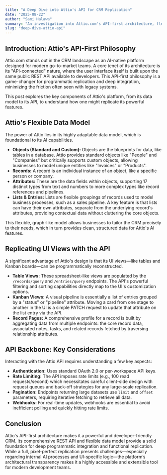 ```yaml
---
title: "A Deep Dive into Attio's API for CRM Replication"
date: "2025-08-22"
author: "Sami Halawa"
summary: "An investigation into Attio.com's API-first architecture, flexible data model, and API endpoints, exploring how its functionality can be programmatically replicated for deep integration."
slug: "deep-dive-attio-api"
---
```


## Introduction: Attio's API-First Philosophy

Attio.com stands out in the CRM landscape as an AI-native platform designed for modern go-to-market teams. A core tenet of its architecture is its "API-connected" nature, where the user interface itself is built upon the same public REST API available to developers. This API-first philosophy is a game-changer for programmatic replication and deep integration, minimizing the friction often seen with legacy systems.

This post explores the key components of Attio's platform, from its data model to its API, to understand how one might replicate its powerful features.

## Attio's Flexible Data Model

The power of Attio lies in its highly adaptable data model, which is foundational to its AI capabilities.

*   **Objects (Standard and Custom):** Objects are the blueprints for data, like tables in a database. Attio provides standard objects like "People" and "Companies" but critically supports custom objects, allowing businesses to model unique entities like "Invoices" or "Products".
*   **Records:** A record is an individual instance of an object, like a specific person or company.
*   **Attributes:** These are the data fields within objects, supporting 17 distinct types from text and numbers to more complex types like record references and pipelines.
*   **Lists & Entries:** Lists are flexible groupings of records used to model business processes, such as a sales pipeline. A key feature is that lists can have their own attributes, separate from the underlying record's attributes, providing contextual data without cluttering the core objects.

This flexible, graph-like model allows businesses to tailor the CRM precisely to their needs, which in turn provides clean, structured data for Attio's AI features.

## Replicating UI Views with the API

A significant advantage of Attio's design is that its UI views—like tables and Kanban boards—can be programmatically reconstructed.

*   **Table Views:** These spreadsheet-like views are populated by the `/records/query` and `/entries/query` endpoints. The API's powerful filtering and sorting capabilities directly map to the UI's customization options.
*   **Kanban Views:** A visual pipeline is essentially a list of entries grouped by a "status" or "pipeline" attribute. Moving a card from one stage to another in the UI is a simple PATCH request to update that attribute on the list entry via the API.
*   **Record Pages:** A comprehensive profile for a record is built by aggregating data from multiple endpoints: the core record data, associated notes, tasks, and related records fetched by traversing relationship attributes.

## API Backbone: Key Considerations

Interacting with the Attio API requires understanding a few key aspects:

*   **Authentication:** Uses standard OAuth 2.0 or per-workspace API keys.
*   **Rate Limiting:** The API imposes rate limits (e.g., 100 read requests/second) which necessitates careful client-side design with request queues and back-off strategies for any large-scale replication.
*   **Pagination:** Endpoints returning large datasets use `limit` and `offset` parameters, requiring iterative fetching to retrieve all data.
*   **Webhooks:** For real-time updates, webhooks are essential to avoid inefficient polling and quickly hitting rate limits.

## Conclusion

Attio's API-first architecture makes it a powerful and developer-friendly CRM. Its comprehensive REST API and flexible data model provide a solid foundation for deep programmatic integration and functional replication. While a full, pixel-perfect replication presents challenges—especially regarding internal AI processes and UI-specific logic—the platform’s architectural transparency makes it a highly accessible and extensible tool for modern development teams.